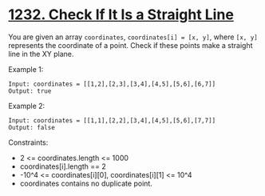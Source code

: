 # [1232. Check If It Is a Straight Line](https://leetcode.com/problems/check-if-it-is-a-straight-line/description/)

You are given an array `coordinates`, `coordinates[i] = [x, y]`, where `[x, y]` represents the coordinate of a point. Check if these points make a straight line in the XY plane.

 

 

Example 1:

    Input: coordinates = [[1,2],[2,3],[3,4],[4,5],[5,6],[6,7]]
    Output: true

Example 2:

    Input: coordinates = [[1,1],[2,2],[3,4],[4,5],[5,6],[7,7]]
    Output: false
 

Constraints:

* 2 <= coordinates.length <= 1000
* coordinates[i].length == 2
* -10^4 <= coordinates[i][0], coordinates[i][1] <= 10^4
* coordinates contains no duplicate point.
